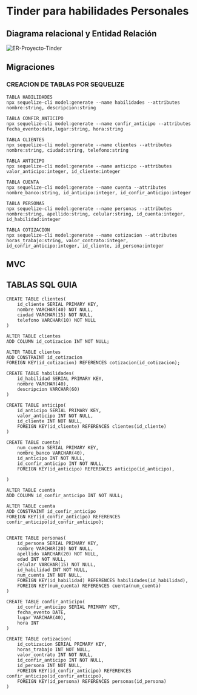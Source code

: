 # Tinder para habilidades Personales

## Diagrama relacional y Entidad Relación
<div>
    <img align="center" src="https://i.ibb.co/SfFD3sw/ER-Proyecto-Tinder.jpg" alt="ER-Proyecto-Tinder" border="0"/>
</div>

## Migraciones
### CREACION DE TABLAS POR SEQUELIZE
    TABLA HABILIDADES
    npx sequelize-cli model:generate --name habilidades --attributes nombre:string, descripcion:string

    TABLA CONFIR_ANTICIPO
    npx sequelize-cli model:generate --name confir_anticipo --attributes fecha_evento:date,lugar:string, hora:string

    TABLA CLIENTES
    npx sequelize-cli model:generate --name clientes --attributes nombre:string, ciudad:string, telefono:string

    TABLA ANTICIPO
    npx sequelize-cli model:generate --name anticipo --attributes valor_anticipo:integer, id_cliente:integer

    TABLA CUENTA
    npx sequelize-cli model:generate --name cuenta --attributes nombre_banco:string, id_anticipo:integer, id_confir_anticipo:integer

    TABLA PERSONAS
    npx sequelize-cli model:generate --name personas --attributes nombre:string, apellido:string, celular:string, id_cuenta:integer, id_habilidad:integer

    TABLA COTIZACION
    npx sequelize-cli model:generate --name cotizacion --attributes horas_trabajo:string, valor_contrato:integer, id_confir_anticipo:integer, id_cliente, id_persona:integer

## MVC

## TABLAS SQL GUIA
    CREATE TABLE clientes(
        id_cliente SERIAL PRIMARY KEY,
        nombre VARCHAR(40) NOT NULL,
        ciudad VARCHAR(15) NOT NULL,
        telefono VARCHAR(10) NOT NULL
    )

    ALTER TABLE clientes
    ADD COLUMN id_cotizacion INT NOT NULL;

    ALTER TABLE clientes
    ADD CONSTRAINT id_cotizacion
    FOREIGN KEY(id_cotizacion) REFERENCES cotizacion(id_cotizacion);

    CREATE TABLE habilidades(
        id_habilidad SERIAL PRIMARY KEY,
        nombre VARCHAR(40),
        descripcion VARCHAR(60)
    )

    CREATE TABLE anticipo(
        id_anticipo SERIAL PRIMARY KEY,
        valor_anticipo INT NOT NULL,
        id_cliente INT NOT NULL,
        FOREIGN KEY(id_cliente) REFERENCES clientes(id_cliente)
    )

    CREATE TABLE cuenta(
        num_cuenta SERIAL PRIMARY KEY,
        nombre_banco VARCHAR(40),
        id_anticipo INT NOT NULL,
        id_confir_anticipo INT NOT NULL,
        FOREIGN KEY(id_anticipo) REFERENCES anticipo(id_anticipo),
        
    )

    ALTER TABLE cuenta
    ADD COLUMN id_confir_anticipo INT NOT NULL;

    ALTER TABLE cuenta
    ADD CONSTRAINT id_confir_anticipo
    FOREIGN KEY(id_confir_anticipo) REFERENCES confir_anticipo(id_confir_anticipo);


    CREATE TABLE personas(
        id_persona SERIAL PRIMARY KEY,
        nombre VARCHAR(20) NOT NULL,
        apellido VARCHAR(20) NOT NULL,
        edad INT NOT NULL,
        celular VARCHAR(15) NOT NULL,
        id_habilidad INT NOT NULL,
        num_cuenta INT NOT NULL,
        FOREIGN KEY(id_habilidad) REFERENCES habilidades(id_habilidad),
        FOREIGN KEY(num_cuenta) REFERENCES cuenta(num_cuenta)
    )

    CREATE TABLE confir_anticipo(
        id_confir_anticipo SERIAL PRIMARY KEY,
        fecha_evento DATE,
        lugar VARCHAR(40),
        hora INT
    )

    CREATE TABLE cotizacion(
        id_cotizacion SERIAL PRIMARY KEY,
        horas_trabajo INT NOT NULL,
        valor_contrato INT NOT NULL,
        id_confir_anticipo INT NOT NULL,
        id_persona INT NOT NULL,
        FOREIGN KEY(id_confir_anticipo) REFERENCES confir_anticipo(id_confir_anticipo),
        FOREIGN KEY(id_persona) REFERENCES personas(id_persona)
    )